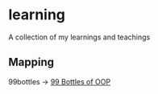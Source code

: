# learning
A collection of my learnings and teachings

## Mapping

99bottles -> [99 Bottles of OOP](https://www.sandimetz.com/99bottles/)